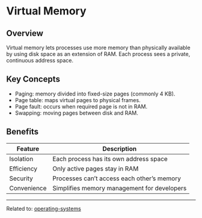 # Virtual Memory

## Overview

Virtual memory lets processes use more memory than physically available by using disk space as an extension of RAM.
Each process sees a private, continuous address space.

## Key Concepts

* Paging: memory divided into fixed-size pages (commonly 4 KB).
* Page table: maps virtual pages to physical frames.
* Page fault: occurs when required page is not in RAM.
* Swapping: moving pages between disk and RAM.

## Benefits

| Feature     | Description                                 |
| ----------- | ------------------------------------------- |
| Isolation   | Each process has its own address space      |
| Efficiency  | Only active pages stay in RAM               |
| Security    | Processes can’t access each other’s memory  |
| Convenience | Simplifies memory management for developers |

<hr>

Related to: [operating-systems](operating-systems)